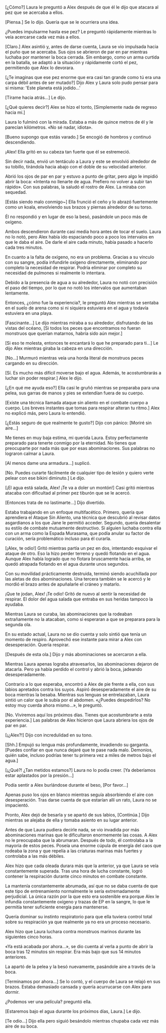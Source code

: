 
[¿Cómo?] Laura le preguntó a Alex después de que él le dijo que atacara al pez que se acercaba a ellos.

[Piensa.] Se lo dijo. Quería que se le ocurriera una idea.

¿Puedes impulsarme hasta ese pez? Le preguntó rápidamente mientras lo veía acercarse cada vez más a ellos.

[Claro.] Alex asintió y, antes de darse cuenta, Laura se vio impulsada hacia el puño que se acercaba. Sus ojos se abrieron de par en par mientras luchaba por mantener la boca cerrada. Sin embargo, como un arma curtida en la batalla, se adaptó a la situación y rápidamente cortó el pez, permitiendo que Alex lo devorara.

[¿Te imaginas que ese pez enorme que era casi tan grande como tú era una carpa débil antes de ser mutado?] Dijo Alex y Laura solo pudo pensar para sí misma: 'Este planeta está jodido…'

[Tírame hacia atrás…] Le dijo.

[¿Qué quieres decir?] Alex se hizo el tonto, [Simplemente nada de regreso hacia mí.]

Laura lo fulminó con la mirada. Estaba a más de quince metros de él y le parecían kilómetros. «No sé nadar, idiota».

[Bueno supongo que estás varado.] Se encogió de hombros y continuó descendiendo.

¡Alex! Ella gritó en su cabeza tan fuerte que él se estremeció.

Sin decir nada, envió un tentáculo a Laura y este se envolvió alrededor de su tobillo, tirándola hacia abajo con el doble de su velocidad anterior.

Abrió los ojos de par en par y estuvo a punto de gritar, pero algo le impidió abrir la boca: «Intenta no llenarte de agua. Prefiero no volver a subir tan rápido». Con sus palabras, la saludó el rostro de Alex. La miraba con sequedad.

[Estás siendo malo conmigo~] Ella frunció el ceño y lo abrazó fuertemente como un koala, envolviendo sus brazos y piernas alrededor de su torso.

Él no respondió y en lugar de eso la besó, pasándole un poco más de oxígeno.

Ambos descendieron durante casi media hora antes de tocar el suelo. Laura no lo notó, pero Alex había ido espaciando poco a poco los intervalos en que le daba el aire. De darle el aire cada minuto, había pasado a hacerlo cada tres minutos.

En cuanto a la falta de oxígeno, no era un problema. Gracias a su vínculo con su sangre, podía infundirle oxígeno directamente, eliminando por completo la necesidad de respirar. Podría eliminar por completo su necesidad de pulmones si realmente lo intentara.

Debido a la presencia de agua a su alrededor, Laura no notó con precisión el paso del tiempo, por lo que no notó los intervalos que aumentaban lentamente.

Entonces, ¿cómo fue la experiencia?, le preguntó Alex mientras se sentaba en el suelo de arena como si ni siquiera estuviera en el agua y todavía estuviera en una playa.

[Fascinante…] Le dijo mientras miraba a su alrededor, disfrutando de las vistas del océano, [Si todos los peces que encontramos no fueran monstruos que querían matarnos, habría sido aún mejor.]

[Si eso te molesta, entonces te encantará lo que he preparado para ti…] Le dijo Alex mientras giraba la cabeza en una dirección.

[No…] Murmuró mientras veía una horda literal de monstruos peces cargando en su dirección.

[Sí. Es mucho más difícil moverse bajo el agua. Además, te acostumbrarás a luchar sin poder respirar.] Alex le dijo.

[¿En qué me ayuda eso?] Ella casi le gruñó mientras se preparaba para una pelea, sus garras de manos y pies se extendían fuera de su cuerpo.

[Existe una técnica llamada ataque sin aliento en el combate cuerpo a cuerpo. Los breves instantes que tomas para respirar alteran tu ritmo.] Alex no explicó más, pero Laura lo entendió.

[¿Estás seguro de que realmente te gusto?] Dijo con pánico: [Moriré sin aire…]

Me tienes en muy baja estima, mi querida Laura. Estoy perfectamente preparado para tenerte conmigo por la eternidad. No tienes que preocuparte por nada más que por esas abominaciones. Sus palabras no lograron calmar a Laura.

[Al menos dame una armadura…] suplicó.

[No. Puedes curarte fácilmente de cualquier tipo de lesión y quiero verte pelear con ese bikini diminuto.] Le dijo.

[¡El agua está salada, Alex! ¡Te va a doler un montón!] Casi gritó mientras atacaba con dificultad al primer pez tiburón que se le acercó.

[Entonces trata de no lastimarte…] Dijo divertido.

Estaba trabajando en un enfoque multifacético. Primero, quería que aprendiera el Ataque Sin Aliento, una técnica que descubrió al revisar datos asgardianos a los que Jane le permitió acceder. Segundo, quería desalentar su estilo de combate mutuamente destructivo. Si alguien luchaba contra ella con un arma como la Espada Murasama, que podía anular su factor de curación, sería problemático incluso para él curarla.

[¡Alex, te odio!] Gritó mientras partía un pez en dos, intentando esquivar el ataque de otro. Eso la hizo perder terreno y quedó flotando en el agua. Aunque Alex había logrado que no flotara bruscamente hacia arriba, se quedó atrapada flotando en el agua durante unos segundos.

Con su movilidad prácticamente destruida, terminó siendo acuchillada por las aletas de dos abominaciones. Una tercera también se le acercó y le mordió el brazo antes de apuñalarle el cráneo y matarlo.

¡Que te jodan, Alex! ¡Te odio! Gritó de nuevo al sentir la necesidad de respirar. El dolor del agua salada que entraba en sus heridas tampoco la ayudaba.

Mientras Laura se curaba, las abominaciones que la rodeaban extrañamente no la atacaban, como si esperaran a que se preparara para la segunda ola.

En su estado actual, Laura no se dio cuenta y solo sintió que tenía un momento de respiro. Aprovechó ese instante para mirar a Alex con desesperación. Quería respirar.

[Después de esta ola.] Dijo y más abominaciones se acercaron a ella.

Mientras Laura apenas lograba atravesarlos, las abominaciones dejaron de atacarla. Pero ya había perdido el control y abrió la boca, jadeando desesperadamente.

Contrario a lo que esperaba, encontró a Alex de pie frente a ella, con sus labios apretados contra los suyos. Aspiró desesperadamente el aire de su boca mientras la besaba. Mientras sus lenguas se entrelazaban, Laura sintió un calor que le subía por el abdomen. «¿Puedes despedirlos? No estoy muy cuerda ahora mismo…», le preguntó.

[No. Viviremos aquí los próximos días. Tienes que acostumbrarte a esta experiencia.] Las palabras de Alex hicieron que Laura abriera los ojos de par en par.

[¡¿Alex?!] Dijo con incredulidad en su tono.

[Shh.] Empujó su lengua más profundamente, invadiendo su garganta. [Puedes confiar en que nunca dejaré que te pase nada malo. Demonios, quién sabe, incluso podrías tener tu primera vez a miles de metros bajo el agua.]

[¡¿Qué?! ¿Tan metidos estamos?] Laura no lo podía creer. [Ya deberíamos estar aplastados por la presión…]

Podía sentir a Alex burlándose durante el beso, [Por favor…]

Apenas puso los ojos en blanco mientras seguía absorbiendo el aire con desesperación. Tras darse cuenta de que estarían allí un rato, Laura no se impacientó.

Pronto, Alex dejó de besarla y se apartó de sus labios, [Continúa.] Dijo mientras se alejaba de ella y tomaba asiento en su lugar anterior.

Antes de que Laura pudiera decirle nada, se vio invadida por más abominaciones marinas que le dificultaron enormemente las cosas. A Alex no le preocupaba que la abrumaran. Después de todo, él controlaba a la mayoría de estos peces. Poseía una enorme cúpula de energía del caos que rodeaba la zona y que repelía a las criaturas marinas más fuertes y controlaba a las más débiles.

Alex hizo que cada oleada durara más que la anterior, ya que Laura se veía constantemente superada. Tras una hora de lucha constante, logró contener la respiración durante cinco minutos en combate constante.

La mantenía constantemente abrumada, así que no se daba cuenta de que este tipo de entrenamiento normalmente le sería extremadamente perjudicial. La única razón por la que esto era sostenible era porque Alex le infundía constantemente oxígeno y trazas de EP en la sangre, lo que le permitía tener suficiente energía para mantenerse.

Quería dominar su instinto respiratorio para que ella tuviera control total sobre su respiración ya que realmente ya no era un proceso necesario.

Alex hizo que Laura luchara contra monstruos marinos durante las siguientes cinco horas.

«Ya está acabada por ahora…», se dio cuenta al verla a punto de abrir la boca tras 12 minutos sin respirar. Era más bajo que sus 14 minutos anteriores.

La apartó de la pelea y la besó nuevamente, pasándole aire a través de la boca.

[Terminamos por ahora…] Se lo contó, y el cuerpo de Laura se relajó en sus brazos. Estaba demasiado cansada y quería acurrucarse con Alex para dormir.

¿Podemos ver una película? preguntó ella.

[Estaremos bajo el agua durante los próximos días, Laura.] Le dijo.

[Te odio…] Dijo ella pero siguió besándolo mientras chupaba cada vez más aire de su boca.
